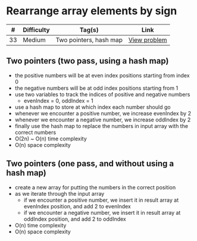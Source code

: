 # Rearrange array elements by sign

| #   | Difficulty | Tag(s)                 | Link                                                                            |
| --- | ---------- | ---------------------- | ------------------------------------------------------------------------------- |
| 33  | Medium     | Two pointers, hash map | [View problem](https://leetcode.com/problems/rearrange-array-elements-by-sign/) |

## Two pointers (two pass, using a hash map)

- the positive numbers will be at even index positions starting from index 0
- the negative numbers will be at odd index positions starting from 1
- use two variables to track the indices of positive and negative numbers
  - evenIndex = 0, oddIndex = 1
- use a hash map to store at which index each number should go
- whenever we encounter a positive number, we increase evenIndex by 2
- whenever we encounter a negative number, we increase oddIndex by 2
- finally use the hash map to replace the numbers in input array with the correct numbers
- O(2n) ~ O(n) time complexity
- O(n) space complexity

## Two pointers (one pass, and without using a hash map)

- create a new array for putting the numbers in the correct position
- as we iterate through the input array
  - if we encounter a positive number, we insert it in result array at evenIndex position, and add 2 to evenIndex
  - if we encounter a negative number, we insert it in result array at oddIndex position, and add 2 to oddIndex
- O(n) time complexity
- O(n) space complexity
